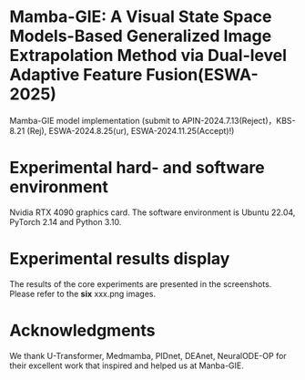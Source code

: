 # Mamba-GIE: A Visual State Space Models-Based Generalized Image Extrapolation Method via Dual-level Adaptive Feature Fusion(ESWA-2025)

Mamba-GIE model implementation 
(submit to APIN-2024.7.13(Reject)，KBS-8.21 (Rej), ESWA-2024.8.25(ur), ESWA-2024.11.25(Accept)!)

# Experimental hard- and software environment
Nvidia RTX 4090 graphics card. The software environment is Ubuntu 22.04, PyTorch 2.14 and Python 3.10. 
# Experimental results display
The results of the core experiments are presented in the screenshots. Please refer to the **six** xxx.png images.
# Acknowledgments
We thank U-Transformer, Medmamba, PIDnet, DEAnet, NeuralODE-OP for their excellent work that inspired and helped us at Manba-GIE.


